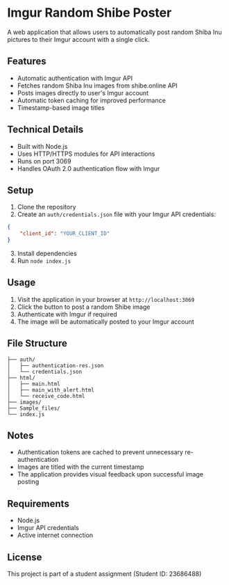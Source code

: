 # Imgur Random Shibe Poster

A web application that allows users to automatically post random Shiba Inu pictures to their Imgur account with a single click.

## Features

- Automatic authentication with Imgur API
- Fetches random Shiba Inu images from shibe.online API
- Posts images directly to user's Imgur account
- Automatic token caching for improved performance
- Timestamp-based image titles

## Technical Details

- Built with Node.js
- Uses HTTP/HTTPS modules for API interactions
- Runs on port 3069
- Handles OAuth 2.0 authentication flow with Imgur

## Setup

1. Clone the repository
2. Create an `auth/credentials.json` file with your Imgur API credentials:
```json
{
    "client_id": "YOUR_CLIENT_ID"
}
```
3. Install dependencies
4. Run `node index.js`

## Usage

1. Visit the application in your browser at `http://localhost:3069`
2. Click the button to post a random Shibe image
3. Authenticate with Imgur if required
4. The image will be automatically posted to your Imgur account

## File Structure

```
├── auth/
│   ├── authentication-res.json
│   └── credentials.json
├── html/
│   ├── main.html
│   ├── main_with_alert.html
│   └── receive_code.html
├── images/
├── Sample_files/
└── index.js
```

## Notes

- Authentication tokens are cached to prevent unnecessary re-authentication
- Images are titled with the current timestamp
- The application provides visual feedback upon successful image posting

## Requirements

- Node.js
- Imgur API credentials
- Active internet connection

## License

This project is part of a student assignment (Student ID: 23686488)